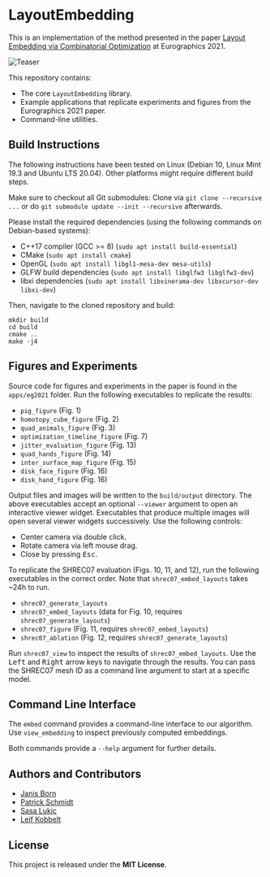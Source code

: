 # LayoutEmbedding

This is an implementation of the method presented in the paper [Layout Embedding via Combinatorial Optimization](https://www.graphics.rwth-aachen.de/publication/03329/) at Eurographics 2021.

![Teaser](teaser.png)

This repository contains:
* The core `LayoutEmbedding` library.
* Example applications that replicate experiments and figures from the Eurographics 2021 paper.
* Command-line utilities.

## Build Instructions

The following instructions have been tested on Linux (Debian 10, Linux Mint 19.3 and Ubuntu LTS 20.04).
Other platforms might require different build steps.

Make sure to checkout all Git submodules:
Clone via `git clone --recursive ...` or do `git submodule update --init --recursive` afterwards.

Please install the required dependencies (using the following commands on Debian-based systems):
* C++17 compiler (GCC >= 8) (`sudo apt install build-essential`)
* CMake (`sudo apt install cmake`)
* OpenGL (`sudo apt install libgl1-mesa-dev mesa-utils`)
* GLFW build dependencies (`sudo apt install libglfw3 libglfw3-dev`)
* libxi dependencies (`sudo apt install libxinerama-dev libxcursor-dev libxi-dev`)

Then, navigate to the cloned repository and build:
```
mkdir build
cd build
cmake ..
make -j4
```

## Figures and Experiments

Source code for figures and experiments in the paper is found in the `apps/eg2021` folder.
Run the following executables to replicate the results:

* `pig_figure` (Fig. 1)
* `homotopy_cube_figure` (Fig. 2)
* `quad_animals_figure` (Fig. 3)
* `optimization_timeline_figure` (Fig. 7)
* `jitter_evaluation_figure` (Fig. 13)
* `quad_hands_figure` (Fig. 14)
* `inter_surface_map_figure` (Fig. 15)
* `disk_face_figure` (Fig. 16)
* `disk_hand_figure` (Fig. 16)

Output files and images will be written to the `build/output` directory.
The above executables accept an optional `--viewer` argument to open an interactive viewer widget.
Executables that produce multiple images will open several viewer widgets successively.
Use the following controls:
* Center camera via double click.
* Rotate camera via left mouse drag.
* Close by pressing <kbd>Esc</kbd>.

To replicate the SHREC07 evaluation (Figs. 10, 11, and 12), run the following executables in the correct order.
Note that `shrec07_embed_layouts` takes ~24h to run.

* `shrec07_generate_layouts`
* `shrec07_embed_layouts` (data for Fig. 10, requires `shrec07_generate_layouts`)
* `shrec07_figure` (Fig. 11, requires `shrec07_embed_layouts`)
* `shrec07_ablation` (Fig. 12, requires `shrec07_generate_layouts`)

Run `shrec07_view` to inspect the results of `shrec07_embed_layouts`.
Use the <kbd>Left</kbd> and <kbd>Right</kbd> arrow keys to navigate through the results.
You can pass the SHREC07 mesh ID as a command line argument to start at a specific model.

## Command Line Interface

The `embed` command provides a command-line interface to our algorithm.
Use `view_embedding` to inspect previously computed embeddings.

Both commands provide a `--help` argument for further details.

## Authors and Contributors

* [Janis Born](https://www.graphics.rwth-aachen.de/person/97/)
* [Patrick Schmidt](https://www.graphics.rwth-aachen.de/person/232/)
* [Sasa Lukic](https://www.graphics.rwth-aachen.de/person/300/)
* [Leif Kobbelt](https://www.graphics.rwth-aachen.de/person/3/)

## License

This project is released under the **MIT License**.
